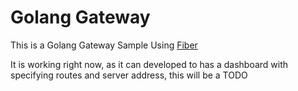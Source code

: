 # Golang Gateway

This is a Golang Gateway Sample Using [Fiber](https://gofiber.io/)

It is working right now, as it can developed to has a dashboard with specifying routes and server address, this will be a TODO

